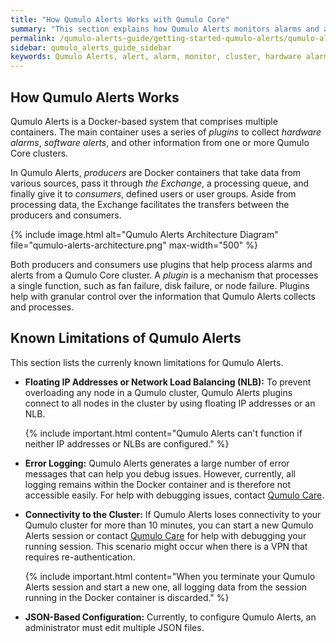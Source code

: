 ```yaml
---
title: "How Qumulo Alerts Works with Qumulo Core"
summary: "This section explains how Qumulo Alerts monitors alarms and alerts for a Qumulo Core Cluster."
permalink: /qumulo-alerts-guide/getting-started-qumulo-alerts/qumulo-alerts-with-qumulo-core.html
sidebar: qumulo_alerts_guide_sidebar
keywords: Qumulo Alerts, alert, alarm, monitor, cluster, hardware alarm, software alarm, producer, consumer, plugin, plug-in, Exchange
---
```


## How Qumulo Alerts Works
Qumulo Alerts is a Docker-based system that comprises multiple containers. The main container uses a series of _plugins_ to collect _hardware alarms_, _software alerts_, and other information from one or more Qumulo Core clusters.

In Qumulo Alerts, _producers_ are Docker containers that take data from various sources, pass it through _the Exchange_, a processing queue, and finally give it to _consumers_, defined users or user groups. Aside from processing data, the Exchange facilitates the transfers between the producers and consumers.

{% include image.html alt="Qumulo Alerts Architecture Diagram" file="qumulo-alerts-architecture.png" max-width="500" %}

Both producers and consumers use plugins that help process alarms and alerts from a Qumulo Core cluster. A _plugin_ is a mechanism that processes a single function, such as fan failure, disk failure, or node failure. Plugins help with granular control over the information that Qumulo Alerts collects and processes.

## Known Limitations of Qumulo Alerts
This section lists the currenly known limitations for Qumulo Alerts.

* **Floating IP Addresses or Network Load Balancing (NLB):** To prevent overloading any node in a Qumulo cluster, Qumulo Alerts plugins connect to all nodes in the cluster by using floating IP addresses or an NLB.

  {% include important.html content="Qumulo Alerts can't function if neither IP addresses or NLBs are configured." %}

* **Error Logging:** Qumulo Alerts generates a large number of error messages that can help you debug issues. However, currently, all logging remains within the Docker container and is therefore not accessible easily. For help with debugging issues, contact [Qumulo Care](https://care.qumulo.com/hc/en-us/articles/115008409408).

* **Connectivity to the Cluster:** If Qumulo Alerts loses connectivity to your Qumulo cluster for more than 10 minutes, you can start a new Qumulo Alerts session or contact [Qumulo Care](https://care.qumulo.com/hc/en-us/articles/115008409408) for help with debugging your running session. This scenario might occur when there is a VPN that requires re-authentication.

  {% include important.html content="When you terminate your Qumulo Alerts session and start a new one, all logging data from the session running in the Docker container is discarded." %}

* **JSON-Based Configuration:** Currently, to configure Qumulo Alerts, an administrator must edit multiple JSON files.
